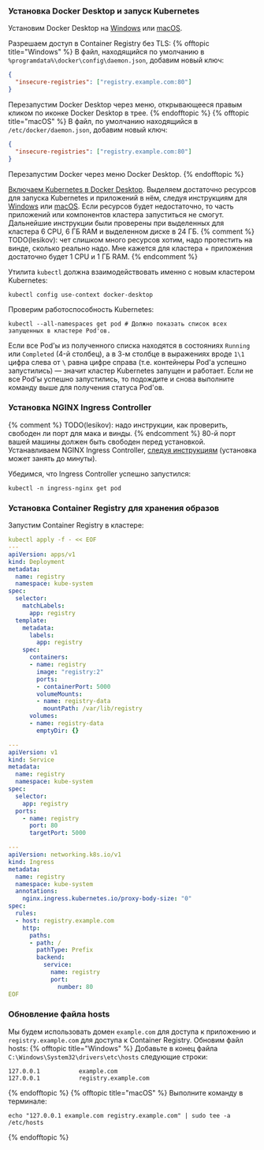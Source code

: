 ### Установка Docker Desktop и запуск Kubernetes

Установим Docker Desktop на [Windows](https://docs.docker.com/docker-for-windows/install/) или [macOS](https://docs.docker.com/docker-for-mac/install/).

Разрешаем доступ в Container Registry без TLS:
{% offtopic title="Windows" %}
В файл, находящийся по умолчанию в `%programdata%\docker\config\daemon.json`, добавим новый ключ:
```json
{
  "insecure-registries": ["registry.example.com:80"]
}
```
Перезапустим Docker Desktop через меню, открывающееся правым кликом по иконке Docker Desktop в трее.
{% endofftopic %}
{% offtopic title="macOS" %}
В файл, по умолчанию находящийся в `/etc/docker/daemon.json`, добавим новый ключ:
```json
{
  "insecure-registries": ["registry.example.com:80"]
}
```
Перезапустим Docker через меню Docker Desktop.
{% endofftopic %}

[Включаем Kubernetes в Docker Desktop](https://docs.docker.com/desktop/kubernetes/). Выделяем достаточно ресурсов для запуска Kubernetes и приложений в нём, следуя инструкциям для [Windows](https://docs.docker.com/docker-for-windows/#resources) или [macOS](https://docs.docker.com/docker-for-mac/#resources). Если ресурсов будет недостаточно, то часть приложений или компонентов кластера запуститься не смогут. Дальнейшие инструкции были проверены при выделенных для кластера 6 CPU, 6 ГБ RAM и выделенном диске в 24 ГБ.
{% comment %} TODO(lesikov): чет слишком много ресурсов хотим, надо протестить на винде, сколько реально надо. Мне кажется для кластера + приложения достаточно будет 1 CPU и 1 ГБ RAM. {% endcomment %}

Утилита `kubectl` должна взаимодействовать именно с новым кластером Kubernetes:
```shell
kubectl config use-context docker-desktop
```

Проверим работоспособность Kubernetes:
```shell
kubectl --all-namespaces get pod # Должно показать список всех запущенных в кластере Pod'ов.
```

Если все Pod'ы из полученного списка находятся в состояниях `Running` или `Completed` (4-й столбец), а в 3-м столбце в выражениях вроде `1\1` цифра слева от `\` равна цифре справа (т.е. контейнеры Pod'а успешно запустились) — значит кластер Kubernetes запущен и работает. Если не все Pod'ы успешно запустились, то подождите и снова выполните команду выше для получения статуса Pod'ов.

### Установка NGINX Ingress Controller

{% comment %} TODO(lesikov): надо инструкции, как проверить, свободен ли порт для мака и винды. {% endcomment %}
80-й порт вашей машины должен быть свободен перед установкой. Устанавливаем NGINX Ingress Controller, [следуя инструкциям](https://kubernetes.github.io/ingress-nginx/deploy/#docker-desktop) (установка может занять до минуты).

Убедимся, что Ingress Controller успешно запустился:
```shell
kubectl -n ingress-nginx get pod
```

### Установка Container Registry для хранения образов

Запустим Container Registry в кластере:
```yaml
kubectl apply -f - << EOF
---
apiVersion: apps/v1
kind: Deployment
metadata:
  name: registry
  namespace: kube-system
spec:
  selector:
    matchLabels:
      app: registry
  template:
    metadata:
      labels:
        app: registry
    spec:
      containers:
      - name: registry
        image: "registry:2"
        ports:
        - containerPort: 5000
        volumeMounts:
        - name: registry-data
          mountPath: /var/lib/registry
      volumes:
      - name: registry-data
        emptyDir: {}

---
apiVersion: v1
kind: Service
metadata:
  name: registry
  namespace: kube-system
spec:
  selector:
    app: registry
  ports:
    - name: registry
      port: 80
      targetPort: 5000

---
apiVersion: networking.k8s.io/v1
kind: Ingress
metadata:
  name: registry
  namespace: kube-system
  annotations:
    nginx.ingress.kubernetes.io/proxy-body-size: "0"
spec:
  rules:
  - host: registry.example.com
    http:
      paths:
      - path: /
        pathType: Prefix
        backend:
          service:
            name: registry
            port:
              number: 80
EOF
```

### Обновление файла hosts

Мы будем использовать домен `example.com` для доступа к приложению и `registry.example.com` для доступа к Container Registry. Обновим файл hosts:
{% offtopic title="Windows" %}
Добавьте в конец файла `C:\Windows\System32\drivers\etc\hosts` следующие строки:
```
127.0.0.1           example.com
127.0.0.1           registry.example.com
```
{% endofftopic %}
{% offtopic title="macOS" %}
Выполните команду в терминале:
```shell
echo "127.0.0.1 example.com registry.example.com" | sudo tee -a /etc/hosts
```
{% endofftopic %}
